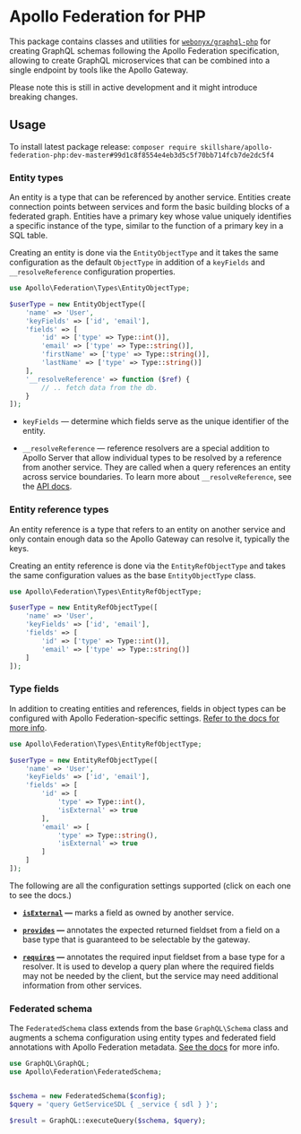 # Apollo Federation for PHP

This package contains classes and utilities for [`webonyx/graphql-php`](https://github.com/webonyx/graphql-php) for creating GraphQL schemas following the Apollo Federation specification, allowing to create GraphQL microservices that can be combined into a single endpoint by tools like the Apollo Gateway.

Please note this is still in active development and it might introduce breaking changes.

## Usage

To install latest package release:
`composer require skillshare/apollo-federation-php:dev-master#99d1c8f8554e4eb3d5c5f70bb714fcb7de2dc5f4`

### Entity types

An entity is a type that can be referenced by another service. Entities create connection points between services and form the basic building blocks of a federated graph. Entities have a primary key whose value uniquely identifies a specific instance of the type, similar to the function of a primary key in a SQL table.

Creating an entity is done via the `EntityObjectType` and it takes the same configuration as the default `ObjectType` in addition of a `keyFields` and `__resolveReference` configuration properties. 

```php
use Apollo\Federation\Types\EntityObjectType;

$userType = new EntityObjectType([
    'name' => 'User',
    'keyFields' => ['id', 'email'],
    'fields' => [
        'id' => ['type' => Type::int()],
        'email' => ['type' => Type::string()],
        'firstName' => ['type' => Type::string()],
        'lastName' => ['type' => Type::string()]
    ],
    '__resolveReference' => function ($ref) {
        // .. fetch data from the db.
    }
]);
```

* `keyFields` — determine which fields serve as the unique identifier of the entity.

* `__resolveReference` — reference resolvers are a special addition to Apollo Server that allow individual types to be resolved by a reference from another service. They are called when a query references an entity across service boundaries. To learn more about `__resolveReference`, see the [API docs](https://www.apollographql.com/docs/apollo-server/api/apollo-federation).

### Entity reference types

An entity reference is a type that refers to an entity on another service and only contain enough data so the Apollo Gateway can resolve it, typically the keys.

Creating an entity reference is done via the `EntityRefObjectType` and takes the same configuration values as the base `EntityObjectType` class.

```php
use Apollo\Federation\Types\EntityRefObjectType;

$userType = new EntityRefObjectType([
    'name' => 'User',
    'keyFields' => ['id', 'email'],
    'fields' => [
        'id' => ['type' => Type::int()],
        'email' => ['type' => Type::string()]
    ]
]);
```

### Type fields

In addition to creating entities and references, fields in object types can be configured with Apollo Federation-specific settings. [Refer to the docs for more info](https://www.apollographql.com/docs/apollo-server/federation/federation-spec).

```php
use Apollo\Federation\Types\EntityRefObjectType;

$userType = new EntityRefObjectType([
    'name' => 'User',
    'keyFields' => ['id', 'email'],
    'fields' => [
        'id' => [
            'type' => Type::int(),
            'isExternal' => true
        ],
        'email' => [
            'type' => Type::string(),
            'isExternal' => true
        ]
    ]
]);
```

The following are all the configuration settings supported (click on each one to see the docs.)

* **[`isExternal`](https://www.apollographql.com/docs/apollo-server/federation/federation-spec/#external) —** marks a field as owned by another service.

* **[`provides`](https://www.apollographql.com/docs/apollo-server/federation/federation-spec/#provides) —** annotates the expected returned fieldset from a field on a base type that is guaranteed to be selectable by the gateway.

* **[`requires`](https://www.apollographql.com/docs/apollo-server/federation/federation-spec/#requires) —** annotates the required input fieldset from a base type for a resolver. It is used to develop a query plan where the required fields may not be needed by the client, but the service may need additional information from other services.

### Federated schema

The `FederatedSchema` class extends from the base `GraphQL\Schema` class and augments a schema configuration using entity types and federated field annotations with Apollo Federation metadata. [See the docs](https://www.apollographql.com/docs/apollo-server/federation/federation-spec/#federation-schema-specification) for more info.

```php
use GraphQL\GraphQL;
use Apollo\Federation\FederatedSchema;


$schema = new FederatedSchema($config);
$query = 'query GetServiceSDL { _service { sdl } }';

$result = GraphQL::executeQuery($schema, $query);
```
